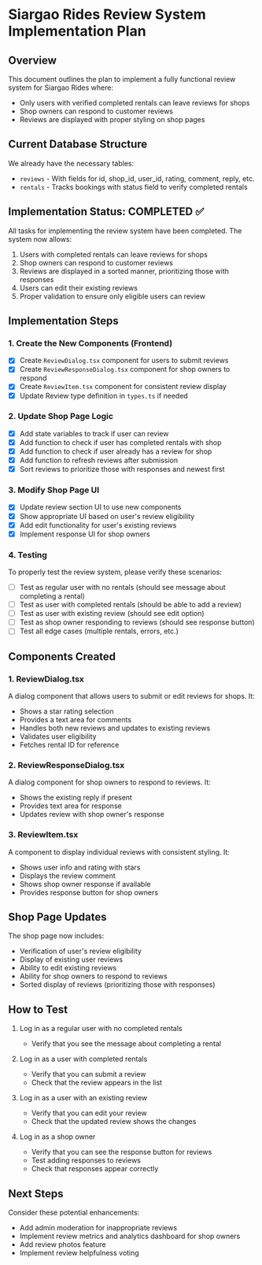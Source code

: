 # Siargao Rides Review System Implementation Plan

## Overview

This document outlines the plan to implement a fully functional review system for Siargao Rides where:
- Only users with verified completed rentals can leave reviews for shops
- Shop owners can respond to customer reviews 
- Reviews are displayed with proper styling on shop pages

## Current Database Structure

We already have the necessary tables:
- `reviews` - With fields for id, shop_id, user_id, rating, comment, reply, etc.
- `rentals` - Tracks bookings with status field to verify completed rentals

## Implementation Status: COMPLETED ✅

All tasks for implementing the review system have been completed. The system now allows:

1. Users with completed rentals can leave reviews for shops
2. Shop owners can respond to customer reviews
3. Reviews are displayed in a sorted manner, prioritizing those with responses
4. Users can edit their existing reviews
5. Proper validation to ensure only eligible users can review

## Implementation Steps

### 1. Create the New Components (Frontend)

- [x] Create `ReviewDialog.tsx` component for users to submit reviews
- [x] Create `ReviewResponseDialog.tsx` component for shop owners to respond
- [x] Create `ReviewItem.tsx` component for consistent review display
- [x] Update Review type definition in `types.ts` if needed

### 2. Update Shop Page Logic

- [x] Add state variables to track if user can review
- [x] Add function to check if user has completed rentals with shop
- [x] Add function to check if user already has a review for shop
- [x] Add function to refresh reviews after submission
- [x] Sort reviews to prioritize those with responses and newest first

### 3. Modify Shop Page UI

- [x] Update review section UI to use new components
- [x] Show appropriate UI based on user's review eligibility
- [x] Add edit functionality for user's existing reviews
- [x] Implement response UI for shop owners

### 4. Testing

To properly test the review system, please verify these scenarios:

- [ ] Test as regular user with no rentals (should see message about completing a rental)
- [ ] Test as user with completed rentals (should be able to add a review)
- [ ] Test as user with existing review (should see edit option)
- [ ] Test as shop owner responding to reviews (should see response button)
- [ ] Test all edge cases (multiple rentals, errors, etc.)

## Components Created

### 1. ReviewDialog.tsx
A dialog component that allows users to submit or edit reviews for shops. It:
- Shows a star rating selection
- Provides a text area for comments
- Handles both new reviews and updates to existing reviews
- Validates user eligibility
- Fetches rental ID for reference

### 2. ReviewResponseDialog.tsx
A dialog component for shop owners to respond to reviews. It:
- Shows the existing reply if present
- Provides text area for response
- Updates review with shop owner's response

### 3. ReviewItem.tsx
A component to display individual reviews with consistent styling. It:
- Shows user info and rating with stars
- Displays the review comment
- Shows shop owner response if available
- Provides response button for shop owners

## Shop Page Updates

The shop page now includes:
- Verification of user's review eligibility
- Display of existing user reviews
- Ability to edit existing reviews
- Ability for shop owners to respond to reviews
- Sorted display of reviews (prioritizing those with responses)

## How to Test

1. Log in as a regular user with no completed rentals
   - Verify that you see the message about completing a rental

2. Log in as a user with completed rentals
   - Verify that you can submit a review
   - Check that the review appears in the list

3. Log in as a user with an existing review
   - Verify that you can edit your review
   - Check that the updated review shows the changes

4. Log in as a shop owner
   - Verify that you can see the response button for reviews
   - Test adding responses to reviews
   - Check that responses appear correctly

## Next Steps

Consider these potential enhancements:
- Add admin moderation for inappropriate reviews
- Implement review metrics and analytics dashboard for shop owners
- Add review photos feature
- Implement review helpfulness voting 
